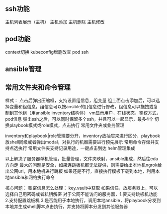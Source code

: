 ## ssh功能
 主机列表展示（主机）
 主机添加
 主机删除
 主机修改
 

 ## pod功能
 context切换
 kubeconfig增删改查
 pod ssh

 ## ansible管理

 ## 常用文件夹和命令管理


 样式：
 点击后弹出压缩框，支持设置组信息，组变量
 组上面点击添加后，可以选择变量和组信息，组信息可以按ansible的[]信息进行修改，组信息可以拖拽或复制到其他组（用ansible inventory结构体）
 vm显示用户，在线状态，鉴权方式，pod信息
 弹出ssh之后，可以同时保留多个ssh，并且可以一起显示，最多4个
 切换playbook模式或role模式，点击执行
 常用文件夹或业务管理

 inventory和playbook|role管理要分开，inventory放抽屉来进行区分，playbook放shell同级或者弹出modal，对执行的机器需要进行预先展示
常用命令存储并支持点选执行
常用文件夹支持记录用途，一键点击到达
helm管理集成


以上解决了服务器单机管理，批量管理，文件夹映射，ansible集成，然后往eda方向走
最大的问题是安全，如果连跳板机都无法提供，则需要给出本地机ngrok给出公网url，用本地机进行跳板
如果还是不行，直接执行模板下载到本地，利用本地ansible和网络执行命令


 核心问题：
 账密信息怎么处理：
    key_vault中获取
    如果信任，放服务器上，可以选择自己用密码或者私钥解密
    对于公网不能访问的服务器，1.要支持跳板机功能 2.支持配置跳板机 3.是否能用于本地执行，调用本地ansible，将playbook分发到本地并生成shell脚本点击执行，并支持将脚本分发到其他服务器
